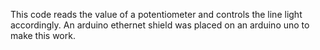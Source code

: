 This code reads the value of a potentiometer and controls the line light accordingly. An arduino ethernet shield was placed on an arduino uno to make this work.
